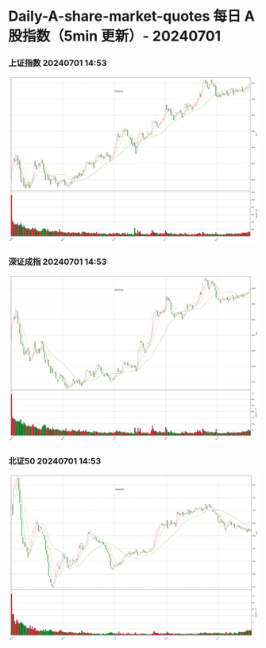 
# Daily-A-share-market-quotes 每日 A 股指数（5min 更新）- 20240701

### 上证指数 20240701 14:53
![](./fig/2024/7/20240701-sh000001.png)

### 深证成指 20240701 14:53
![](./fig/2024/7/20240701-sz399001.png)

### 北证50 20240701 14:53
![](./fig/2024/7/20240701-bj899050.png)
